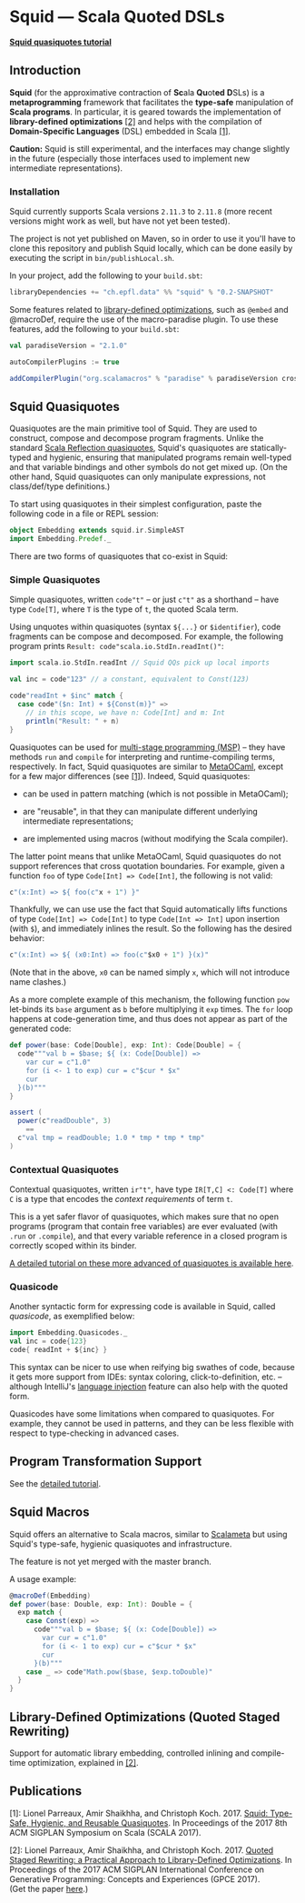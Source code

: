 # **Squid** ― Scala Quoted DSLs


**[Squid quasiquotes tutorial](doc/tuto/Quasiquotes.md)**


## Introduction

**Squid** (for the approximative contraction of **Sc**ala **Qu**ot**ed** **D**SLs)
is a **metaprogramming** framework 
that facilitates the **type-safe** manipulation of **Scala programs**.
In particular, it is geared towards
the implementation of **library-defined optimizations** [[2]](#gpce17) and 
helps with the compilation of **Domain-Specific Languages** (DSL) embedded in Scala [[1]](#scala17).

<!-- TODO: give concrete application examples to pique curiosity/generate interest -->

**Caution:** Squid is still experimental, and the interfaces may change slightly in the future (especially those interfaces used to implement new intermediate representations).


### Installation

Squid currently supports Scala versions `2.11.3` to `2.11.8` 
(more recent versions might work as well, but have not yet been tested).

The project is not yet published on Maven, 
so in order to use it you'll have to clone this repository
and publish Squid locally,
which can be done easily by executing the script in `bin/publishLocal.sh`.

In your project, add the following to your `build.sbt`:

```scala
libraryDependencies += "ch.epfl.data" %% "squid" % "0.2-SNAPSHOT"
```

Some features related to [library-defined optimizations](#qsr), 
such as `@embed` and @macroDef, require the use of the macro-paradise  plugin.
To use these features, add the following to your `build.sbt`:

```scala
val paradiseVersion = "2.1.0"

autoCompilerPlugins := true

addCompilerPlugin("org.scalamacros" % "paradise" % paradiseVersion cross CrossVersion.full)
```



## Squid Quasiquotes

Quasiquotes are the main primitive tool of Squid. 
They are used to construct, compose and decompose program fragments.
Unlike the standard [Scala Reflection quasiquotes](https://docs.scala-lang.org/overviews/quasiquotes/intro.html),
Squid's quasiquotes are statically-typed and hygienic, 
ensuring that manipulated programs remain well-typed 
and that variable bindings and other symbols do not get mixed up.
(On the other hand, Squid quasiquotes can only manipulate expressions, not class/def/type definitions.)

To start using quasiquotes in their simplest configuration, 
paste the following code in a file or REPL session:

```scala
object Embedding extends squid.ir.SimpleAST
import Embedding.Predef._
```

There are two forms of quasiquotes that co-exist in Squid:

### Simple Quasiquotes

Simple quasiquotes, written `code"t"` 
– or just `c"t"` as a shorthand –
have type `Code[T]`, 
where `T` is the type of `t`, the quoted Scala term.

Using unquotes within quasiquotes (syntax `${...}` or `$identifier`), 
code fragments can be compose and decomposed.
For example, the following program prints `Result: code"scala.io.StdIn.readInt()"`:

```scala
import scala.io.StdIn.readInt // Squid QQs pick up local imports

val inc = code"123" // a constant, equivalent to Const(123)

code"readInt + $inc" match {
  case code"($n: Int) + ${Const(m)}" =>
    // in this scope, we have n: Code[Int] and m: Int
    println("Result: " + n)
}
```

Quasiquotes can be used for [multi-stage programming (MSP)](https://en.wikipedia.org/wiki/Multi-stage_programming)
– they have methods `run` and `compile` for interpreting and runtime-compiling terms, respectively.
In fact, Squid quasiquotes are similar to [MetaOCaml](http://okmij.org/ftp/ML/MetaOCaml.html),
except for a few major differences (see [[1]](#scala17)).
Indeed, Squid quasiquotes:

 * can be used in pattern matching (which is not possible in MetaOCaml);
 
 * are "reusable", in that they can manipulate different underlying intermediate representations;
 
 * are implemented using macros 
 (without modifying the Scala compiler).

The latter point means that unlike MetaOCaml, 
Squid quasiquotes do not support references that cross quotation boundaries.
For example, given a function `foo` of type `Code[Int] => Code[Int]`, 
the following is not valid:

```scala
c"(x:Int) => ${ foo(c"x + 1") }"
```

Thankfully, we can use use the fact that Squid automatically lifts functions of type `Code[Int] => Code[Int]` to type `Code[Int => Int]` upon insertion (with `$`), and immediately inlines the result. So the following has the desired behavior:

```scala
c"(x:Int) => ${ (x0:Int) => foo(c"$x0 + 1") }(x)"
```

(Note that in the above, `x0` can be named simply `x`, which will not introduce name clashes.)  

As a more complete example of this mechanism, the following function `pow` let-binds its `base` argument as `b` 
before multiplying it `exp` times.
The `for` loop happens at code-generation time, and thus does not appear as part of the generated code:

```scala
def power(base: Code[Double], exp: Int): Code[Double] = {
  code"""val b = $base; ${ (x: Code[Double]) =>
    var cur = c"1.0"
    for (i <- 1 to exp) cur = c"$cur * $x"
    cur
  }(b)"""
}

assert (
  power(c"readDouble", 3)
    == 
  c"val tmp = readDouble; 1.0 * tmp * tmp * tmp"
)
```




### Contextual Quasiquotes

Contextual quasiquotes, written `ir"t"`, 
have type `IR[T,C] <: Code[T]`
where `C` is a type that encodes the _context requirements_ of term `t`.

This is a yet safer flavor of quasiquotes, 
which makes sure that no open programs (program that contain free variables) 
are ever evaluated (with `.run` or `.compile`), 
and that every variable reference in a closed program 
is correctly scoped within its binder.

[A detailed tutorial on these more advanced of quasiquotes is available here](doc/tuto/Quasiquotes.md).



### Quasicode

Another syntactic form for expressing code is available in Squid,
called _quasicode_, as exemplified below:

```scala
import Embedding.Quasicodes._
val inc = code{123}
code{ readInt + ${inc} }
```

This syntax can be nicer to use when reifying big swathes of code,
because it gets more support from IDEs:
syntax coloring, click-to-definition, etc. – although IntelliJ's [language injection](https://www.jetbrains.com/help/idea/using-language-injections.html) feature can also help with the quoted form.

Quasicodes have some limitations when compared to quasiquotes.
For example, they cannot be used in patterns, 
and they can be less flexible with respect to type-checking in advanced cases.




## Program Transformation Support

See the [detailed tutorial](doc/tuto/Transformers.md).

<!-- give example, eg:
```scala
object PowerOptim extends IR.TopDownTransfo {
  new Rewrite[Double] {
    def apply[C] = {
      case dsl"math.pow($x, ${Constant(n)})"
        if n.isValidInt && (0 <= n && n <= 16) =>
          power(n.toInt)(x)
    }
  }
}
```
-->


## Squid Macros

Squid offers an alternative to Scala macros,
similar to [Scalameta](http://scalameta.org/) 
but using Squid's type-safe, hygienic quasiquotes and infrastructure.

The feature is not yet merged with the master branch.

A usage example:

```scala
@macroDef(Embedding)
def power(base: Double, exp: Int): Double = {
  exp match {
    case Const(exp) =>
      code"""val b = $base; ${ (x: Code[Double]) =>
        var cur = c"1.0"
        for (i <- 1 to exp) cur = c"$cur * $x"
        cur
      }(b)"""
    case _ => code"Math.pow($base, $exp.toDouble)"
  }
}
```



<a name="qsr"></a>
## Library-Defined Optimizations (Quoted Staged Rewriting)

Support for automatic library embedding, 
controlled inlining
and compile-time optimization,
explained in [[2]](#gpce17).








## Publications

<a name="scala17">[1]</a>: 
Lionel Parreaux, Amir Shaikhha, and Christoph Koch. 2017.
[Squid: Type-Safe, Hygienic, and Reusable Quasiquotes](https://conf.researchr.org/event/scala-2017/scala-2017-papers-squid-type-safe-hygienic-and-reusable-quasiquotes). In Proceedings of the 2017 8th ACM SIGPLAN Symposium on Scala (SCALA 2017). 
<!-- https://doi.org/10.1145/3136000.3136005 -->

<a name="gpce17">[2]</a>: 
Lionel Parreaux, Amir Shaikhha, and Christoph Koch. 2017.
[Quoted Staged Rewriting: a Practical Approach to Library-Defined Optimizations](https://conf.researchr.org/event/gpce-2017/gpce-2017-gpce-2017-staged-rewriting-a-practical-approach-to-library-defined-optimization).
In Proceedings of the 2017 ACM SIGPLAN International Conference on Generative Programming: Concepts and Experiences (GPCE 2017).  
(Get the paper [here](https://infoscience.epfl.ch/record/231076).)



